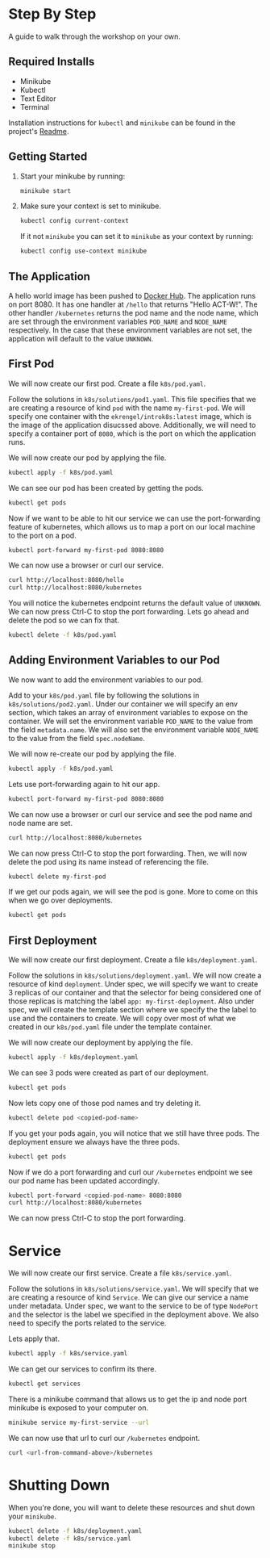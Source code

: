 # Step By Step

A guide to walk through the workshop on your own.

## Required Installs

* Minikube
* Kubectl
* Text Editor
* Terminal

Installation instructions for `kubectl` and `minikube` can be found in the project's [Readme](./README.md).

## Getting Started

1. Start your minikube by running:

    ```bash
    minikube start
    ```

2. Make sure your context is set to minikube.

    ```bash
    kubectl config current-context
    ```

    If it not `minikube` you can set it to `minikube` as your context by running:

    ```bash
    kubectl config use-context minikube
    ```

## The Application

A hello world image has been pushed to [Docker Hub](hub.docker.com/r/ekrengel/introk8s). The application runs on port 8080. It has one handler at `/hello` that returns "Hello ACT-W!". The other handler `/kubernetes` returns the pod name and the node name, which are set through the environment variables `POD_NAME` and `NODE_NAME` respectively. In the case that these environment variables are not set, the application will default to the value `UNKNOWN`.

## First Pod

We will now create our first pod. Create a file `k8s/pod.yaml`.

Follow the solutions in `k8s/solutions/pod1.yaml`. This file specifies that we are creating a resource of kind `pod` with the name `my-first-pod`. We will specify one container with the `ekrengel/introk8s:latest` image, which is the image of the application disucssed above. Additionally, we will need to specify a container port of `8080`, which is the port on which the application runs.

We will now create our pod by applying the file.

```bash
kubectl apply -f k8s/pod.yaml
```

We can see our pod has been created by getting the pods.

```bash
kubectl get pods
```

Now if we want to be able to hit our service we can use the port-forwarding feature of kubernetes, which allows us to map a port on our local machine to the port on a pod.

```bash
kubectl port-forward my-first-pod 8080:8080
```

We can now use a browser or curl our service.

```bash
curl http://localhost:8080/hello
curl http://localhost:8080/kubernetes
```

You will notice the kubernetes endpoint returns the default value of `UNKNOWN`. We can now press Ctrl-C to stop the port forwarding. Lets go ahead and delete the pod so we can fix that.

```bash
kubectl delete -f k8s/pod.yaml
```

## Adding Environment Variables to our Pod

We now want to add the environment variables to our pod.

Add to your `k8s/pod.yaml` file by following the solutions in `k8s/solutions/pod2.yaml`. Under our container we will specify an env section, which takes an array of environment variables to expose on the container. We will set the environment variable `POD_NAME` to the value from the field `metadata.name`. We will also set the environment variable `NODE_NAME` to the value from the field `spec.nodeName`.

We will now re-create our pod by applying the file.

```bash
kubectl apply -f k8s/pod.yaml
```

Lets use port-forwarding again to hit our app.

```bash
kubectl port-forward my-first-pod 8080:8080
```

We can now use a browser or curl our service and see the pod name and node name are set.

```bash
curl http://localhost:8080/kubernetes
```

We can now press Ctrl-C to stop the port forwarding. Then, we will now delete the pod using its name instead of referencing the file.

```bash
kubectl delete my-first-pod
```

If we get our pods again, we will see the pod is gone. More to come on this when we go over deployments.

```bash
kubectl get pods
```

## First Deployment

We will now create our first deployment. Create a file `k8s/deployment.yaml`.

Follow the solutions in `k8s/solutions/deployment.yaml`. We will now create a resource of kind `deployment`. Under spec, we will specify we want to create 3 replicas of our container and that the selector for being considered one of those replicas is matching the label `app: my-first-deployment`. Also under spec, we will create the template section where we specify the the label to use and the containers to create. We will copy over most of what we created in our `k8s/pod.yaml` file under the template container.

We will now create our deployment by applying the file.

```bash
kubectl apply -f k8s/deployment.yaml
```

We can see 3 pods were created as part of our deployment.

```bash
kubectl get pods
```

Now lets copy one of those pod names and try deleting it.

```bash
kubectl delete pod <copied-pod-name>
```

If you get your pods again, you will notice that we still have three pods. The deployment ensure we always have the three pods.

```bash
kubectl get pods
```

Now if we do a port forwarding and curl our `/kubernetes` endpoint we see our pod name has been updated accordingly.

```bash
kubectl port-forward <copied-pod-name> 8080:8080
curl http://localhost:8080/kubernetes
```

We can now press Ctrl-C to stop the port forwarding.

# Service

We will now create our first service. Create a file `k8s/service.yaml`.

Follow the solutions in `k8s/solutions/service.yaml`. We will specify that we are creating a resource of kind `Service`. We can give our service a name under metadata. Under spec, we want to the service to be of type `NodePort` and the selector is the label we specified in the deployment above. We also need to specify the ports related to the service.

Lets apply that.

```bash
kubectl apply -f k8s/service.yaml
```

We can get our services to confirm its there.

```bash
kubectl get services
```

There is a minikube command that allows us to get the ip and node port minikube is exposed to your computer on. 

```bash
minikube service my-first-service --url
```

We can now use that url to curl our `/kubernetes` endpoint.
```bash
curl <url-from-command-above>/kubernetes
```

# Shutting Down

When you're done, you will want to delete these resources and shut down your `minikube`.

```bash
kubectl delete -f k8s/deployment.yaml
kubectl delete -f k8s/service.yaml
minikube stop
```
